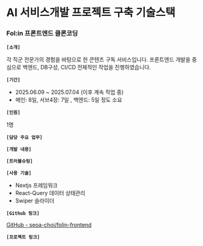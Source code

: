 # AI 서비스개발 프로젝트 구축 기술스택

### Fol:in 프론트엔드 클론코딩

**`[소개]`**

각 직군 전문가의 경험을 바탕으로 한 콘텐츠 구독 서비스입니다. 프론트엔드 개발을 중심으로 백엔드, DB구성, CI/CD 전체적인 작업을 진행하였습니다.

**`[기간]`**

- 2025.06.09 ~ 2025.07.04 (이후 계속 작업 중)
- 메인: 8일, 서브4장: 7일 , 백엔드: 5일 정도 소요

**`[인원]`**

1명

**`[담당 주요 업무]`**

**`[개발 내용]`**

**`[트러블슈팅]`**

**`[사용 기술]`**

- Nextjs 프레임워크
- React-Query 데이터 상태관리
- Swiper 슬라이더

**`[Github 링크]`**

[GitHub - seoa-choi/folin-frontend](https://github.com/seoa-choi/folin-frontend.git)

**`[프로젝트 링크]`**
